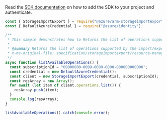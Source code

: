 Read the [SDK documentation](https://github.com/Azure/azure-sdk-for-js/blob/%40azure%2Farm-storageimportexport_2.0.1/sdk/storageimportexport/arm-storageimportexport/README.md) on how to add the SDK to your project and authenticate.

```javascript
const { StorageImportExport } = require("@azure/arm-storageimportexport");
const { DefaultAzureCredential } = require("@azure/identity");

/**
 * This sample demonstrates how to Returns the list of operations supported by the import/export resource provider.
 *
 * @summary Returns the list of operations supported by the import/export resource provider.
 * x-ms-original-file: specification/storageimportexport/resource-manager/Microsoft.ImportExport/preview/2021-01-01/examples/ListOperations.json
 */
async function listAvailableOperations() {
  const subscriptionId = "00000000-0000-0000-0000-000000000000";
  const credential = new DefaultAzureCredential();
  const client = new StorageImportExport(credential, subscriptionId);
  const resArray = new Array();
  for await (let item of client.operations.list()) {
    resArray.push(item);
  }
  console.log(resArray);
}

listAvailableOperations().catch(console.error);
```
